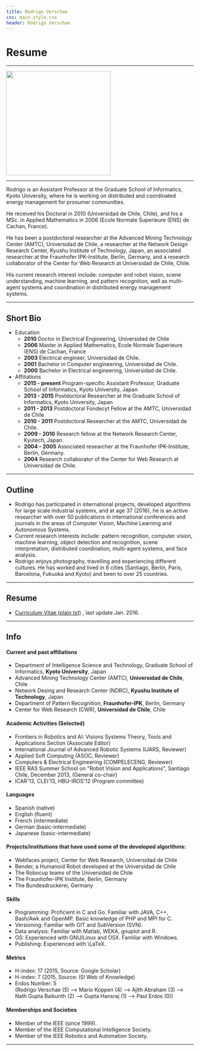 ```yaml
---
title: Rodrigo Verschae
css: main_style.css
header: Rodrigo Verschae
---
```


# Resume

*** 

<div>
<img style="width: 20em;" src="img/Rodrigo_coffee.jpg">
</div>


***

Rodrigo is an Assistant Professor at the Graduate School of Informatics, Kyoto University, where he is working on distributed and coordinated energy management for prosumer communities.

He received his Doctoral in 2010 (Universidad de Chile, Chile), and his a MSc. in Applied Mathematics in 2006 (Ecole Normale Superieure (ENS) de Cachan, France).

He has been a postdoctoral researcher at the Advanced Mining Technology Center (AMTC), Universidad de Chile, a researcher at the Network Design Research Center, Kyushu Institute of Technology, Japan, an associated researcher at the Fraunhofer IPK-Institute, Berlin, Germany, and a research collaborator of the Center for Web Research at Universidad de Chile, Chile.

His current research interest include: computer and robot vision, scene understanding, machine learning, and pattern recognition, well as multi-agent systems and coordination in distributed energy management systems.

***

## Short Bio

  * Education
    * **2010** Doctor in Electrical Engineering, Universidad de Chile
    * **2006** Master in Applied Mathematics, Ecole Normale Superieure (ENS) de Cachan, France
    * **2003** Electrical engineer, Universidad de Chile.
    * **2001** Bachelor in Computer engineering, Universidad de Chile.
    * **2000** Bachelor in Electrical engineering, Universidad de Chile.
  * Affiliations
    * **2015 - present** Program-specific Assistant Professor, Graduate School of Informatics, Kyoto University, Japan
    * **2013 - 2015** Postdoctoral Researcher at the Graduate School of Informatics, Kyoto University, Japan 
    * **2011 - 2013** Postdoctoral Fondecyt Fellow at the AMTC, Universidad de Chile 
    * **2010 - 2011** Postdoctoral Researcher at the AMTC, Universidad de Chile. 
    * **2009 - 2010** Research fellow at the Network Research Center, Kyutech, Japan. 
    * **2004 - 2005** Associated researcher at the Fraunhofer IPK-Institute, Berlin, Germany.
    * **2004** Research collaborator of the Center for Web Research at Universidad de Chile. 

*** 

## Outline

  * Rodrigo has participated in international projects, developed algorithms for large scale industrial systems, and at age 37 (2016), he is an active researcher with over 50 publications in international conferences and journals in the areas of Computer Vision, Machine Learning and Autonomous Systems. 
  * Current research interests include: pattern recognition, computer vision, machine learning, object detection and recognition, scene interpretation, distributed coordination, multi-agent systems, and face analysis.
  * Rodrigo enjoys photography, travelling and experiencing different cultures. He has worked and lived in 6 cities (Santiago, Berlin, Paris, Barcelona, Fukuoka and Kyoto) and been to over 25 countries. 

*** 

## Resume

* <a href ="cv" target=_new>Curriculum Vitae (plain txt)</a> , last update Jan. 2016.

*** 

## Info

#### Current and past affiliations

  * Department of Intelligence Science and Technology, Graduate School of Informatics, **Kyoto University**, Japan 
  * Advanced Mining Technology Center (AMTC), **Universidad de Chile**, Chile
  * Network Desing and Research Center (NDRC), **Kyushu Institute of Technology**, Japan
  * Department of Pattern Recognition, **Fraunhofer-IPK**, Berlin, Germany
  * Center for Web Research (CWR), **Universidad de Chile**, Chile

#### Academic Activities (Selected)

  * Frontiers in Robotics and AI: Visions Systems Theory, Tools and Applications Section (Associate Editor)
  * International Journal of Advanced Robotic Systems (IJARS, Reviewer)
  * Applied Soft Computing (ASOC, Reviewer)
  * Computers & Electrical Engineering (COMPELECENG, Reviewer)
  * IEEE RAS Summer School on "Robot Vision and Applications", Santiago Chile, December 2013, (General co-chair)
  * ICAR'13, CLEI'13, HBU-IROS'12 (Program committee)

#### Languages

  * Spanish (native)
  * English (fluent)
  * French (intermediate)
  * German (basic-intermediate)
  * Japanese (basic-intermediate)

#### Projects/institutions that have used some of the developed algorithms: 

  * Webfaces project, Center for Web Research, Universidad de Chile
  * Bender, a Humanoid Robot developed at the Universidad de Chile
  * The Robocup teams of the Universidad de Chile
  * The Fraunhofer-IPK Institute, Berlin, Germany
  * The Bundesdruckerei, Germany

#### Skills

  * Programming: Proficient in C and Go. Familiar with JAVA, C++, Bash/Awk and OpenMP. Basic knowledge of PHP and MPI for C. 
  * Versioning: Familiar with GIT and SubVersion (SVN). 
  * Data analysis: Familiar with Matlab, WEKA, gnuplot and R. 
  * OS: Experienced with GNU/Linux and OSX. Familiar with Windows. 
  * Publishing: Experienced with \LaTeX. 

#### Metrics

  * H-index: 17 (2015, Source: Google Scholar)
  * H-index: 7 (2015, Source: ISI Web of Knowledge)
  * Erdos Number: 5   
(Rodrigo Verschae (5) --> Mario Koppen (4) --> Ajith Abraham (3) --> Nath Gupta Baikunth (2) --> Gupta Hansraj (1) --> Paul Erdos (0)) 

#### Memberships and Societies

  * Member of the IEEE (since 1999).
  * Member of the IEEE Computational Intelligence Society.
  * Member of the IEEE Robotics and Automation Society.

***